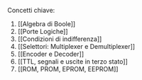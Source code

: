 Concetti chiave: 
1. [[Algebra di Boole]]
2. [[Porte Logiche]]
4. [[Condizioni di indifferenza]]
5. [[Selettori: Multiplexer e Demultiplexer]]
6. [[Encoder e Decoder]]
7. [[TTL, segnali e uscite in terzo stato]]
8. [[ROM, PROM, EPROM, EEPROM]]
